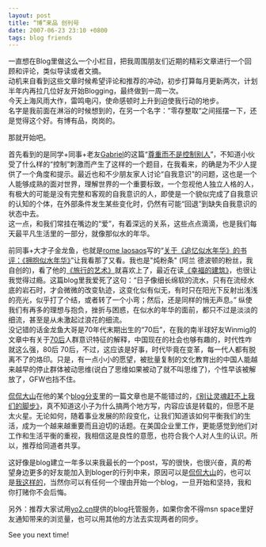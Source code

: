 ```yaml
---
layout: post
title: “博”来品 创刊号
date: 2007-06-23 23:10 +0800
tags: blog friends
---
```

一直想在Blog里做这么一个小栏目，把我周围朋友们近期的精彩文章进行一个回顾和评论，类似导读或者文摘。  
动机来自看到这些文章时候希望评论和推荐的冲动，初步打算每月更新两次，计划半年内再拉几位好友开始Blogging，最终做到一周一次。  
今天上海风雨大作，雷鸣电闪，使命感顿时上升到迫使我行动的地步。  
名字是我前面在淋浴的时候想到的，在另一个名字：”零存整取“之间摇摆一下，还是觉得这个好。有博有品，岗岗的。  

那就开始吧。


首先看到的是同学+同事+老友<a target="_blank" href="http://gabrielrenault.spaces.live.com">Gabriel</a>的这篇“<a target="_blank" href="http://gabrielrenault.spaces.live.com/blog/cns!158FD3C7E37C87ED!538.entry">尊重而不是控制别人</a>”，不知道小伙受了什么样的“控制”刺激而产生了这样的一个题目，在我看来，的确是为不少人提供了一个角度和提示。最近也和不少朋友家人讨论“自我意识”的问题，这也是一个人能够成熟的面对世界，理解世界的一个重要标致，一个忽视他人独立人格的人，有极大的可能是没有完整和客观的自我意识的人，即使是一个貌似完成了自我意识的认知的个体，在外部条件发生某些变化时，仍然有可能“回退”到缺失自我意识的状态中去。  
这一点，和我们常挂在嘴边的“爱”，有着深远的关系，这些点点滴滴，也是我们每天最平凡生活里的一部分，就像那似水的年华。 

前同事+大才子金龙鱼，也就是<a target="_blank" href="http://iwander-photography.spaces.live.com">rome laosaos</a>写的“<a target="_blank" href="http://iwander-photography.spaces.live.com/Blog/cns!DB84BFE143FA1CFE!319.entry">关于《追忆似水年华》的书评：《拥抱似水年华》</a>”让我看那了又看。我也是"炖粉条" (阿兰 德波顿的粉丝，我自创的)，看了他的<a target="_blank" href="http://www.douban.com/subject/1056461/">《旅行的艺术》</a>就喜欢上了，最近在读<a target="_blank" href="http://www.douban.com/subject/2036993/">《幸福的建筑》</a>，也很让我觉得过瘾。这篇blog里我爱死了这句：“日子像细长绵软的流水，只有在流经水底的岩石时，才会微微的改变轨迹，这变化似有似无，有时只在阳光下反射出浅浅的亮光，似乎打了个结，或者转了一个小弯；然后，还是同样的悄无声息。” 纵使我们有再多的理想与抱负，挫折与困惑，在似水的年华的面前，都只不过是淡淡的细流，甚至是从未激起过浪花的细流。  
没记错的话金龙鱼大哥是70年代末期出生的“70后”，在我的南半球好友Winmig的文章中有关于<a target="_blank" href="http://winmig.spaces.live.com/Blog/cns!A36257E19E204D2F!1038.entry">70后</a>人群意识特征的解释，中国现在的社会也够有趣的，时代性咋就这么强，80后  70后，不过，这应该是好事，时代毕竟在变革，每一代人都有脱离不了的烙印。只是，有一点小小的愿望，被批量复制的文化教育出的中国人能越来越早的停止群体被动思维(说白了思维如果被动了就不叫思维了)，个性早该被解放了，GFW也挡不住。  

<a target="_blank" href="http://blog.sina.com.cn/kankandashan">侃侃大山</a>在他的某个<a target="_blank" href="http://digitallapee.spaces.live.com">blog分支</a>里的一篇文章也是不能错过的，<a target="_blank" href="http://digitallapee.spaces.live.com/blog/cns!E53ECBA7287D9745!105.entry">《别让灵魂赶不上我们的脚步》</a>，真不知道这小子为什么搞两个地方写，内容应该是转载的，但愿不是太火星。无论如何，随着事业发展的阶段变化，让我们知道该如何平衡我们的生活，成为一个越来越重要而且迫切的话题。在美国企业里工作，更能感觉到他们对工作和生活平衡的重视，我相信这是良性的意愿，也符合我个人对人生的认识。所以，推荐给同道者共享。  

这好像是blog建立一年多以来我最长的一个post，写的很快，也很兴奋，真的希望身边更多的好友能加入到bloger的行列中来，原因可以是<a target="_blank" href="http://blog.sina.com.cn/u/4cf259e401000ag0">侃侃大山</a>的，也可以是<a target="_blank" href="http://www.leosh.cn/blog-and-love/">我这样的</a>，当然你可以有任何一个理由开始一个blog，一旦开始和坚持，我和你打赌你不会后悔。  

另外：推荐大家试用<a target="_blank" href="http://www.yo2.cn/">yo2.cn</a>提供的blog托管服务，如果你舍不得msn space里好友通知带来的浏览量，也可以用其他的方法去实现两者的同步。  


See you next time!
